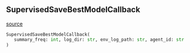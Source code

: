 #


## SupervisedSaveBestModelCallback
[source](/home/mchivuku/projects/embodied_pipeline/benchmark_experiments/src/simulation/callback/supervised_save_bestmodel_callback.py/#L16)
```python 
SupervisedSaveBestModelCallback(
   summary_freq: int, log_dir: str, env_log_path: str, agent_id: str
)
```


